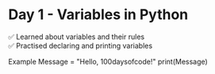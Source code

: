 # Day 1 - Variables in Python

✅ Learned about variables and their rules  
✅ Practised declaring and printing variables  

Example
Message = "Hello, 100daysofcode!"
print(Message)
